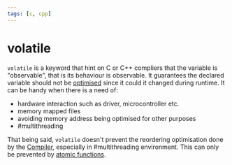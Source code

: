 ```yaml
---
tags: [c, cpp]
---
```


# volatile

`volatile` is a keyword that hint on C or C++ compliers that the variable is
"observable", that is its behaviour is observable. It guarantees the declared
variable should not be [optimised](202302121739.md) since it could it changed
during runtime. It can be handy when there is a need of:
- hardware interaction such as driver, microcontroller etc.
- memory mapped files
- avoiding memory address being optimised for other purposes
- #multithreading

That being said, `volatile` doesn't prevent the reordering optimisation done by
the [Compiler](202302152015.md), especially in #multithreading environment.
This can only be prevented by [atomic functions](202503110313.md).
